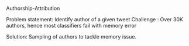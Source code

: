 Authorship-Attribution

Problem statement: Identify author of a given tweet
Challenge : Over 30K authors, hence most classifiers fail with memory error

Solution: Sampling of authors to tackle memory issue.
